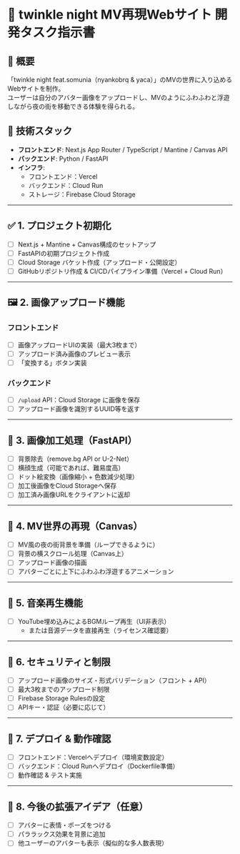 # 🎨 twinkle night MV再現Webサイト 開発タスク指示書

## 🌟 概要

「twinkle night feat.somunia（nyankobrq & yaca）」のMVの世界に入り込めるWebサイトを制作。  
ユーザーは自分のアバター画像をアップロードし、MVのようにふわふわと浮遊しながら夜の街を移動できる体験を得られる。

## 🧱 技術スタック

- **フロントエンド**: Next.js App Router / TypeScript / Mantine / Canvas API  
- **バックエンド**: Python / FastAPI  
- **インフラ**:  
  - フロントエンド：Vercel  
  - バックエンド：Cloud Run  
  - ストレージ：Firebase Cloud Storage

---

## ✅ 1. プロジェクト初期化

- [ ] Next.js + Mantine + Canvas構成のセットアップ
- [ ] FastAPIの初期プロジェクト作成
- [ ] Cloud Storage バケット作成（アップロード・公開設定）
- [ ] GitHubリポジトリ作成 & CI/CDパイプライン準備（Vercel + Cloud Run）

---

## 🖼️ 2. 画像アップロード機能

### フロントエンド

- [ ] 画像アップロードUIの実装（最大3枚まで）
- [ ] アップロード済み画像のプレビュー表示
- [ ] 「変換する」ボタン実装

### バックエンド

- [ ] `/upload` API：Cloud Storage に画像を保存
- [ ] アップロード画像を識別するUUID等を返す

---

## 🎨 3. 画像加工処理（FastAPI）

- [ ] 背景除去（remove.bg API or U-2-Net）
- [ ] 横顔生成（可能であれば、難易度高）
- [ ] ドット絵変換（画像縮小 + 色数減少処理）
- [ ] 加工後画像をCloud Storageへ保存
- [ ] 加工済み画像URLをクライアントに返却

---

## 🌃 4. MV世界の再現（Canvas）

- [ ] MV風の夜の街背景を準備（ループできるように）
- [ ] 背景の横スクロール処理（Canvas上）
- [ ] アップロード画像の描画
- [ ] アバターごとに上下にふわふわ浮遊するアニメーション

---

## 🎵 5. 音楽再生機能

- [ ] YouTube埋め込みによるBGMループ再生（UI非表示）
  - または音源データを直接再生（ライセンス確認要）

---

## 🔐 6. セキュリティと制限

- [ ] アップロード画像のサイズ・形式バリデーション（フロント + API）
- [ ] 最大3枚までのアップロード制限
- [ ] Firebase Storage Rulesの設定
- [ ] APIキー・認証（必要に応じて）

---

## 🚀 7. デプロイ & 動作確認

- [ ] フロントエンド：Vercelへデプロイ（環境変数設定）
- [ ] バックエンド：Cloud Runへデプロイ（Dockerfile準備）
- [ ] 動作確認 & テスト実施

---

## 🔄 8. 今後の拡張アイデア（任意）

- [ ] アバターに表情・ポーズをつける
- [ ] パララックス効果を背景に追加
- [ ] 他ユーザーのアバターも表示（擬似的な多人数表現）

